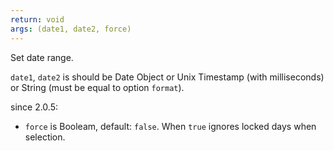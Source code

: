 ```yaml
---
return: void
args: (date1, date2, force)
---
```


Set date range.

`date1`, `date2` is should be Date Object or Unix Timestamp (with milliseconds) or String (must be equal to option `format`).  

since 2.0.5:  
- `force` is Booleam, default: `false`. When `true` ignores locked days when selection.